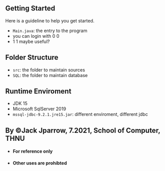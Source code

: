 ## Getting Started

Here is a guideline to help you get started.
- `Main.java`: the entry to the program
- you can login with 0 0
- 1 1 maybe useful?

## Folder Structure

- `src`: the folder to maintain sources
- `SQL`: the folder to maintain database

## Runtime Enviroment
- JDK 15
- Microsoft SqlServer 2019
- `mssql-jdbc-9.2.1.jre15.jar`: different enviroment, different jdbc

## By ©Jack Jparrow, 7.2021, School of Computer, THNU
- #### For reference only
- #### Other uses are prohibted
